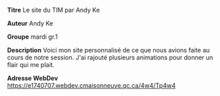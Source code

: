 **Titre**
Le site du TIM par Andy Ke

**Auteur** 
Andy Ke

**Groupe**
mardi gr.1

**Description**
 Voici mon site personnalisé de ce que nous avions faite 
au cours de notre session. J'ai rajouté plusieurs animations pour donner un flair qui me plait.

**Adresse WebDev**
https://e1740707.webdev.cmaisonneuve.qc.ca/4w4/Tp4w4
